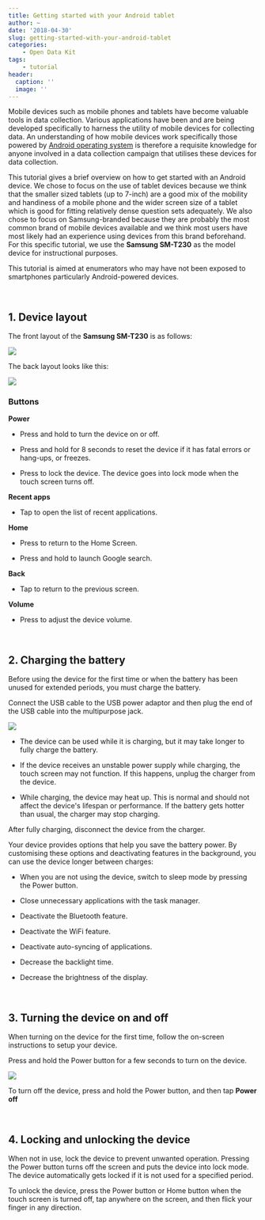 ```yaml
---
title: Getting started with your Android tablet
author: ~
date: '2018-04-30'
slug: getting-started-with-your-android-tablet
categories:
    - Open Data Kit
tags:
    - tutorial
header:
  caption: ''
  image: ''
---
```


Mobile devices such as mobile phones and tablets have become valuable tools in data collection. Various applications have been and are being developed specifically to harness the utility of mobile devices for collecting data. An understanding of how mobile devices work specifically those powered by [Android operating system](https://www.android.com) is therefore a requisite knowledge for anyone involved in a data collection campaign that utilises these devices for data collection.

This tutorial gives a brief overview on how to get started with an Android device. We chose to focus on the use of tablet devices because we think that the smaller sized tablets (up to 7-inch) are a good mix of the mobility and handiness of a mobile phone and the wider screen size of a tablet which is good for fitting relatively dense question sets adequately. We also chose to focus on Samsung-branded because they are probably the most common brand of mobile devices available and we think most users have most likely had an experience using devices from this brand beforehand. For this specific tutorial, we use the **Samsung SM-T230** as the model device for instructional purposes.

This tutorial is aimed at enumerators who may have not been exposed to smartphones particularly Android-powered devices.

<br/>

## 1. Device layout

The front layout of the **Samsung SM-T230** is as follows:

![](/img/tutorials/tabletFront.png)

The back layout looks like this:

![](/img/tutorials/tabletBack.png)

### Buttons

**Power**

- Press and hold to turn the device on or off.
    
- Press and hold for 8 seconds to reset the device if it has fatal errors or hang-ups, or freezes.
    
- Press to lock the device. The device goes into lock mode when the touch screen turns off.

**Recent apps**

- Tap to open the list of recent applications.

**Home**

- Press to return to the Home Screen.
    
- Press and hold to launch Google search.

**Back**

- Tap to return to the previous screen.

**Volume**

- Press to adjust the device volume.

<br/>

## 2. Charging the battery

Before using the device for the first time or when the battery has been unused for extended periods, you must charge the battery.

Connect the USB cable to the USB power adaptor and then plug the end of the USB cable into the multipurpose jack.

![](/img/tutorials/samsungConnectPC.png)

- The device can be used while it is charging, but it may take longer to fully charge the battery.

- If the device receives an unstable power supply while charging, the touch screen may not function. If this happens, unplug the charger from the device.

- While charging, the device may heat up. This is normal and should not affect the device's lifespan or performance. If the battery gets hotter than usual, the charger may stop charging.

After fully charging, disconnect the device from the charger.

Your device provides options that help you save the battery power. By customising these options and deactivating features in the background, you can use the device longer between charges:

- When you are not using the device, switch to sleep mode by pressing the Power button.

- Close unnecessary applications with the task manager.

- Deactivate the Bluetooth feature.

- Deactivate the WiFi feature.

- Deactivate auto-syncing of applications.

- Decrease the backlight time.

- Decrease the brightness of the display.

<br/>

## 3. Turning the device on and off

When turning on the device for the first time, follow the on-screen instructions to setup your device.

Press and hold the Power button for a few seconds to turn on the device.

![](/img/tutorials/tabletOff.png)

To turn off the device, press and hold the Power button, and then tap **Power off**

<br/>

## 4. Locking and unlocking the device
When not in use, lock the device to prevent unwanted operation. Pressing the Power button turns off the screen and puts the device into lock mode. The device automatically gets locked if it is not used for a specified period.

To unlock the device, press the Power button or Home button when the touch screen is turned off, tap anywhere on the screen, and then flick your finger in any direction.
